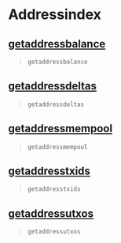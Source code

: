 # Addressindex
## [getaddressbalance](getaddressbalance.md)
> `getaddressbalance`

## [getaddressdeltas](getaddressdeltas.md)
> `getaddressdeltas`

## [getaddressmempool](getaddressmempool.md)
> `getaddressmempool`

## [getaddresstxids](getaddresstxids.md)
> `getaddresstxids`

## [getaddressutxos](getaddressutxos.md)
> `getaddressutxos`

